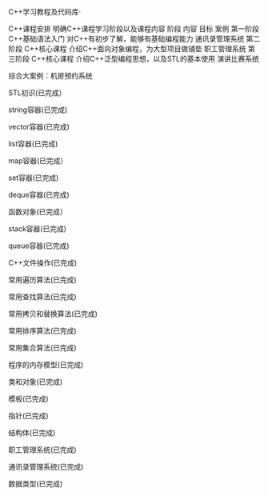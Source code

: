 C++学习教程及代码库·	

C++课程安排
明确C++课程学习阶段以及课程内容
阶段		内容			目标							案例
第一阶段	C++基础语法入门	对C++有初步了解，能够有基础编程能力	通讯录管理系统
第二阶段	C++核心课程	介绍C++面向对象编程，为大型项目做铺垫	职工管理系统
第三阶段	C++核心课程	介绍C++泛型编程思想，以及STL的基本使用	演讲比赛系统

综合大案例：机房预约系统


STL初识(已完成）

string容器(已完成)

vector容器(已完成)

list容器(已完成)

map容器(已完成）

set容器(已完成)

deque容器(已完成)

函数对象(已完成）

stack容器(已完成)

queue容器(已完成)

C++文件操作(已完成)

常用遍历算法(已完成)

常用查找算法(已完成)

常用拷贝和替换算法(已完成)

常用排序算法(已完成)

常用集合算法(已完成)

程序的内存模型(已完成)

类和对象(已完成)

模板(已完成)

指针(已完成)

结构体(已完成)

职工管理系统(已完成)

通讯录管理系统(已完成)

数据类型(已完成)